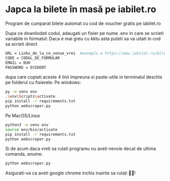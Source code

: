 # Japca la bilete în masă pe iabilet.ro
 Program de cumparat bilete automat cu cod de voucher gratis pe iabilet.ro

Dupa ce downlodati codul, adaugati un fisier pe nume .env in care se scrieti variabile in formatul:
Daca e mai greu cu kktu asta puteti sa va uitati in cod sa scrieti direct 
```bash
URL = Linku_de_la_ce_venue_vrei  #exemplu e https://www.iabilet.ro/bilete-concert-guns-n-roses-pe-arena-nationala-din-bucuresti-81171/?utm_source=HpTopWeb
CODE = CODUL_DE_FORMULAR
EMAIL = DUH
PASSWORD = EVIDENT
```
dupa care copiati aceste 4 linii impreuna si paste-utile in terminalul deschis pe folderul cu fisierele:
Pe windows:
```bash
py -m venv env
.\env\Scripts\activate
pip install -r requirements.txt 
python webscraper.py
```
Pe MacOS/Linux
```bash
python3 -m venv env
source env/bin/activate
pip install -r requirements.txt 
python webscraper.py
```

Si de acum daca vreti sa rulati programu nu aveti nevoie decat de ultima comanda, anume:

```bash
python webscraper.py
```

Asigurati-va ca aveti google chrome inchis inainte sa rulați 🥦🌿! 